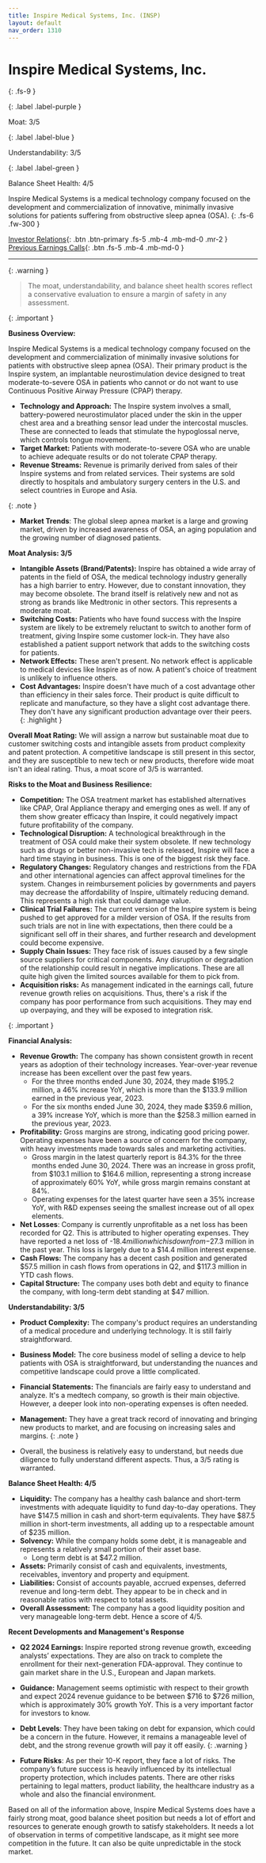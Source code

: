 ```yaml
---
title: Inspire Medical Systems, Inc. (INSP)
layout: default
nav_order: 1310
---
```


# Inspire Medical Systems, Inc.
{: .fs-9 }

{: .label .label-purple }

Moat: 3/5

{: .label .label-blue }

Understandability: 3/5

{: .label .label-green }

Balance Sheet Health: 4/5

Inspire Medical Systems is a medical technology company focused on the development and commercialization of innovative, minimally invasive solutions for patients suffering from obstructive sleep apnea (OSA).
{: .fs-6 .fw-300 }

[Investor Relations](https://www.google.com/search?q=INSP+investor+relations){: .btn .btn-primary .fs-5 .mb-4 .mb-md-0 .mr-2 }
[Previous Earnings Calls](https://discountingcashflows.com/company/INSP/transcripts/){: .btn .fs-5 .mb-4 .mb-md-0 }

---

{: .warning }
>The moat, understandability, and balance sheet health scores reflect a conservative evaluation to ensure a margin of safety in any assessment.



{: .important }

**Business Overview:**

Inspire Medical Systems is a medical technology company focused on the development and commercialization of minimally invasive solutions for patients with obstructive sleep apnea (OSA). Their primary product is the Inspire system, an implantable neurostimulation device designed to treat moderate-to-severe OSA in patients who cannot or do not want to use Continuous Positive Airway Pressure (CPAP) therapy.

*   **Technology and Approach:** The Inspire system involves a small, battery-powered neurostimulator placed under the skin in the upper chest area and a breathing sensor lead under the intercostal muscles. These are connected to leads that stimulate the hypoglossal nerve, which controls tongue movement.
*   **Target Market:** Patients with moderate-to-severe OSA who are unable to achieve adequate results or do not tolerate CPAP therapy.
*   **Revenue Streams:** Revenue is primarily derived from sales of their Inspire systems and from related services. Their systems are sold directly to hospitals and ambulatory surgery centers in the U.S. and select countries in Europe and Asia.
    
{: .note }

* **Market Trends**: The global sleep apnea market is a large and growing market, driven by increased awareness of OSA, an aging population and the growing number of diagnosed patients.

**Moat Analysis: 3/5**

*   **Intangible Assets (Brand/Patents):** Inspire has obtained a wide array of patents in the field of OSA, the medical technology industry generally has a high barrier to entry. However, due to constant innovation, they may become obsolete. The brand itself is relatively new and not as strong as brands like Medtronic in other sectors. This represents a moderate moat.
*   **Switching Costs:** Patients who have found success with the Inspire system are likely to be extremely reluctant to switch to another form of treatment, giving Inspire some customer lock-in. They have also established a patient support network that adds to the switching costs for patients.
*   **Network Effects:** These aren't present. No network effect is applicable to medical devices like Inspire as of now. A patient's choice of treatment is unlikely to influence others.
*  **Cost Advantages:** Inspire doesn't have much of a cost advantage other than efficiency in their sales force. Their product is quite difficult to replicate and manufacture, so they have a slight cost advantage there. They don't have any significant production advantage over their peers.
{: .highlight }

**Overall Moat Rating:** We will assign a narrow but sustainable moat due to customer switching costs and intangible assets from product complexity and patent protection. A competitive landscape is still present in this sector, and they are susceptible to new tech or new products, therefore wide moat isn't an ideal rating. Thus, a moat score of 3/5 is warranted.

**Risks to the Moat and Business Resilience:**

*   **Competition:** The OSA treatment market has established alternatives like CPAP, Oral Appliance therapy and emerging ones as well. If any of them show greater efficacy than Inspire, it could negatively impact future profitability of the company.
*   **Technological Disruption:** A technological breakthrough in the treatment of OSA could make their system obsolete. If new technology such as drugs or better non-invasive tech is released, Inspire will face a hard time staying in business. This is one of the biggest risk they face.
*   **Regulatory Changes:** Regulatory changes and restrictions from the FDA and other international agencies can affect approval timelines for the system. Changes in reimbursement policies by governments and payers may decrease the affordability of Inspire, ultimately reducing demand. This represents a high risk that could damage value.
*   **Clinical Trial Failures:** The current version of the Inspire system is being pushed to get approved for a milder version of OSA. If the results from such trials are not in line with expectations, then there could be a significant sell off in their shares, and further research and development could become expensive.
*  **Supply Chain Issues:** They face risk of issues caused by a few single source suppliers for critical components. Any disruption or degradation of the relationship could result in negative implications. These are all quite high given the limited sources available for them to pick from.
*   **Acquisition risks:** As management indicated in the earnings call, future revenue growth relies on acquisitions. Thus, there's a risk if the company has poor performance from such acquisitions. They may end up overpaying, and they will be exposed to integration risk.

{: .important }

**Financial Analysis:**

*   **Revenue Growth:** The company has shown consistent growth in recent years as adoption of their technology increases. Year-over-year revenue increase has been excellent over the past few years.
    *  For the three months ended June 30, 2024, they made $195.2 million, a 46% increase YoY, which is more than the $133.9 million earned in the previous year, 2023.
    *  For the six months ended June 30, 2024, they made $359.6 million, a 39% increase YoY, which is more than the $258.3 million earned in the previous year, 2023.
*   **Profitability:** Gross margins are strong, indicating good pricing power. Operating expenses have been a source of concern for the company, with heavy investments made towards sales and marketing activities.
    * Gross margin in the latest quarterly report is 84.3% for the three months ended June 30, 2024. There was an increase in gross profit, from $103.1 million to $164.6 million, representing a strong increase of approximately 60% YoY, while gross margin remains constant at 84%.
    * Operating expenses for the latest quarter have seen a 35% increase YoY, with R&D expenses seeing the smallest increase out of all opex elements.
*  **Net Losses**: Company is currently unprofitable as a net loss has been recorded for Q2. This is attributed to higher operating expenses. They have reported a net loss of -$18.4 million which is down from -$27.3 million in the past year. This loss is largely due to a $14.4 million interest expense.
*  **Cash Flows:** The company has a decent cash position and generated $57.5 million in cash flows from operations in Q2, and $117.3 million in YTD cash flows.
*   **Capital Structure:** The company uses both debt and equity to finance the company, with long-term debt standing at $47 million.
    
**Understandability: 3/5**

*   **Product Complexity:** The company's product requires an understanding of a medical procedure and underlying technology. It is still fairly straightforward.
*   **Business Model:** The core business model of selling a device to help patients with OSA is straightforward, but understanding the nuances and competitive landscape could prove a little complicated.
*   **Financial Statements:** The financials are fairly easy to understand and analyze. It's a medtech company, so growth is their main objective. However, a deeper look into non-operating expenses is often needed.
*   **Management:** They have a great track record of innovating and bringing new products to market, and are focusing on increasing sales and margins.
{: .note }

* Overall, the business is relatively easy to understand, but needs due diligence to fully understand different aspects. Thus, a 3/5 rating is warranted.

**Balance Sheet Health: 4/5**

*   **Liquidity:** The company has a healthy cash balance and short-term investments with adequate liquidity to fund day-to-day operations. They have $147.5 million in cash and short-term equivalents. They have $87.5 million in short-term investments, all adding up to a respectable amount of $235 million.
*   **Solvency:** While the company holds some debt, it is manageable and represents a relatively small portion of their asset base.
    * Long term debt is at $47.2 million.
*   **Assets:** Primarily consist of cash and equivalents, investments, receivables, inventory and property and equipment.
*   **Liabilities:** Consist of accounts payable, accrued expenses, deferred revenue and long-term debt. They appear to be in check and in reasonable ratios with respect to total assets.
*   **Overall Assessment:** The company has a good liquidity position and very manageable long-term debt. Hence a score of 4/5.

**Recent Developments and Management's Response**

*   **Q2 2024 Earnings:** Inspire reported strong revenue growth, exceeding analysts’ expectations. They are also on track to complete the enrollment for their next-generation FDA-approval. They continue to gain market share in the U.S., European and Japan markets.
*  **Guidance:** Management seems optimistic with respect to their growth and expect 2024 revenue guidance to be between $716 to $726 million, which is approximately 30% growth YoY. This is a very important factor for investors to know.
*   **Debt Levels**: They have been taking on debt for expansion, which could be a concern in the future. However, it remains a manageable level of debt, and the strong revenue growth will pay it off easily.
{: .warning }

*  **Future Risks**: As per their 10-K report, they face a lot of risks. The company’s future success is heavily influenced by its intellectual property protection, which includes patents. There are other risks pertaining to legal matters, product liability, the healthcare industry as a whole and also the financial environment.

Based on all of the information above, Inspire Medical Systems does have a fairly strong moat, good balance sheet position but needs a lot of effort and resources to generate enough growth to satisfy stakeholders. It needs a lot of observation in terms of competitive landscape, as it might see more competition in the future. It can also be quite unpredictable in the stock market.